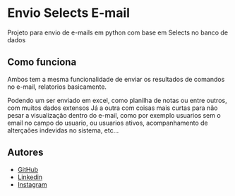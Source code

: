 # Envio Selects E-mail

Projeto para envio de e-mails em python com base em Selects no banco de dados
## Como funciona

Ambos tem a mesma funcionalidade de enviar os resultados de comandos no e-mail, relatorios basicamente.

Podendo um ser enviado em excel, como planilha de notas ou entre outros, com muitos dados extensos
Já a outra com coisas mais curtas para não pesar a visualização dentro do e-mail, como por exemplo usuarios sem o email no campo do usuario, ou usuarios ativos, acompanhamento de alterçaões indevidas no sistema, etc...
## Autores

- [GitHub](https://github.com/Ramiriz-Leal?tab=repositories)
- [Linkedin](https://www.linkedin.com/in/ramiriz-leal/)
- [Instagram](https://instagram.com/ramiriz.js?igshid=MjEwN2IyYWYwYw==)
